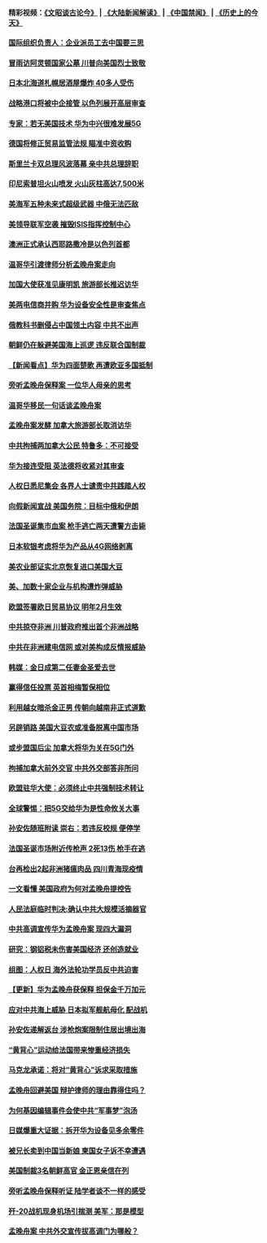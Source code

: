 #### 精彩视频：[《文昭谈古论今》](https://github.com/gfw-breaker/wenzhao/blob/master/README.md?t=12170631) | [《大陆新闻解读》](https://github.com/gfw-breaker/ntdtv-comedy/blob/master/README.md?t=12170631) | [《中国禁闻》](https://github.com/gfw-breaker/ntdtv-news/blob/master/README.md?t=12170631) | [《历史上的今天》](https://github.com/gfw-breaker/today-in-history/blob/master/README.md?t=12170631) 

#### [国际组织负责人：企业派员工去中国要三思](../pages/nsc418/n10914918.md?t=12170631) 

#### [冒雨访阿灵顿国家公墓 川普向美国烈士致敬](../pages/nsc418/n10914684.md?t=12170631) 

#### [日本北海道札幌居酒屋爆炸 40多人受伤](../pages/nsc418/n10914726.md?t=12170631) 

#### [战略港口将被中企接管 以色列展开高层审查](../pages/nsc418/n10914656.md?t=12170631) 

#### [专家：若无美国技术 华为中兴很难发展5G](../pages/nsc418/n10913393.md?t=12170631) 

#### [德国将修正贸易监管法规 瞄准中资收购](../pages/nsc418/n10914486.md?t=12170631) 

#### [斯里兰卡双总理风波落幕 亲中共总理辞职](../pages/nsc418/n10914382.md?t=12170631) 

#### [印尼索普坦火山喷发 火山灰柱高达7,500米](../pages/nsc418/n10914220.md?t=12170631) 

#### [美海军五种未来式超级武器 中俄无法匹敌](../pages/nsc418/n10913021.md?t=12170631) 

#### [美领导联军空袭 摧毁ISIS指挥控制中心](../pages/nsc418/n10913380.md?t=12170631) 

#### [澳洲正式承认西耶路撒冷是以色列首都](../pages/nsc418/n10913314.md?t=12170631) 

#### [温哥华引渡律师分析孟晚舟案走向](../pages/nsc418/n10911970.md?t=12170631) 

#### [加国大使获准见康明凯 旅游部长推迟访华](../pages/nsc418/n10912174.md?t=12170631) 

#### [美两电信商并购 华为设备安全性是审查焦点](../pages/nsc418/n10911931.md?t=12170631) 

#### [俄教科书删侵占中国领土内容 中共不出声](../pages/nsc418/n10911833.md?t=12170631) 

#### [朝鲜仍在躲避美国海上巡逻 违反联合国制裁](../pages/nsc418/n10911824.md?t=12170631) 

#### [【新闻看点】华为四面楚歌 再遭欧亚多国抵制](../pages/nsc418/n10911314.md?t=12170631) 

#### [旁听孟晚舟保释案 一位华人母亲的思考](../pages/nsc418/n10911766.md?t=12170631) 

#### [温哥华移民一句话谈孟晚舟案](../pages/nsc418/n10911793.md?t=12170631) 

#### [孟晚舟案发酵 加拿大旅游部长取消访华](../pages/nsc418/n10911719.md?t=12170631) 

#### [中共拘捕两加拿大公民 特鲁多：不可接受](../pages/nsc418/n10911648.md?t=12170631) 

#### [华为接连受阻 英法德将收紧对其审查](../pages/nsc418/n10911004.md?t=12170631) 

#### [人权日悉尼集会 各界人士谴责中共践踏人权](../pages/nsc418/n10910874.md?t=12170631) 

#### [向假新闻宣战 美国务院：目标中俄和伊朗](../pages/nsc418/n10909483.md?t=12170631) 

#### [法国圣诞集市血案 枪手逃亡两天遭警方击毙](../pages/nsc418/n10909711.md?t=12170631) 

#### [日本软银考虑将华为产品从4G网络剥离](../pages/nsc418/n10909502.md?t=12170631) 

#### [美农业部证实北京恢复进口美国大豆](../pages/nsc418/n10909553.md?t=12170631) 

#### [美、加数十家企业与机构遭炸弹威胁](../pages/nsc418/n10909561.md?t=12170631) 

#### [欧盟签署欧日贸易协议  明年2月生效](../pages/nsc418/n10909022.md?t=12170631) 

#### [中共掠夺非洲 川普政府推出首个非洲战略](../pages/nsc418/n10909107.md?t=12170631) 

#### [中共在非洲建电信网 或对美构成反情报威胁](../pages/nsc418/n10908572.md?t=12170631) 

#### [韩媒：金日成第二任妻金圣爱去世](../pages/nsc418/n10907348.md?t=12170631) 

#### [赢得信任投票 英首相梅暂保相位](../pages/nsc418/n10907229.md?t=12170631) 

#### [利用越女暗杀金正男 传朝向越南非正式道歉](../pages/nsc418/n10907137.md?t=12170631) 

#### [另辟销路 美国大豆农或准备脱离中国市场](../pages/nsc418/n10906755.md?t=12170631) 

#### [或步盟国后尘 加拿大将华为关在5G门外](../pages/nsc418/n10906948.md?t=12170631) 

#### [拘捕加拿大前外交官 中共外交部答非所问](../pages/nsc418/n10906805.md?t=12170631) 

#### [欧盟驻华大使：必须终止中共强制技术转让](../pages/nsc418/n10906425.md?t=12170631) 

#### [全球警惕：把5G交给华为是性命攸关大事](../pages/nsc418/n10906129.md?t=12170631) 

#### [孙安佐随班附读 崇右：若违反校规 便停学](../pages/nsc418/n10906519.md?t=12170631) 

#### [法国圣诞市场附近传枪声 2死13伤 枪手在逃](../pages/nsc418/n10906474.md?t=12170631) 

#### [台再检出2起非洲猪瘟肉品 四川青海现疫情](../pages/nsc418/n10905719.md?t=12170631) 

#### [一文看懂 美国政府为何对孟晚舟提控告](../pages/nsc418/n10904250.md?t=12170631) 

#### [人民法庭临时判决:确认中共大规模活摘器官](../pages/nsc418/n10905079.md?t=12170631) 

#### [中共高调宣传华为孟晚舟案 现四大漏洞](../pages/nsc418/n10904788.md?t=12170631) 

#### [研究：钢铝税未伤害美国经济 还创造就业](../pages/nsc418/n10904853.md?t=12170631) 

#### [组图：人权日 海外法轮功学员反中共迫害](../pages/nsc418/n10903703.md?t=12170631) 

#### [【更新】华为孟晚舟获保释 担保金千万加元](../pages/nsc418/n10904401.md?t=12170631) 

#### [应对中共海上威胁 日本拟军舰航母化 配战机](../pages/nsc418/n10904429.md?t=12170631) 

#### [孙安佐递解返台 涉枪炮案限制住居出境出海](../pages/nsc418/n10904508.md?t=12170631) 

#### [“黄背心”运动给法国带来惨重经济损失](../pages/nsc418/n10904100.md?t=12170631) 

#### [马克龙承诺：将对“黄背心”诉求采取措施](../pages/nsc418/n10904057.md?t=12170631) 

#### [孟晚舟回避美国 辩护律师的理由靠得住吗？](../pages/nsc418/n10903337.md?t=12170631) 

#### [为何基因编辑事件会使中共“军事梦”泡汤](../pages/nsc418/n10901955.md?t=12170631) 

#### [日媒爆重大证据：拆开华为设备见多余零件](../pages/nsc418/n10903419.md?t=12170631) 

#### [被兄长卖到中国当新娘 柬国女子诉不幸遭遇](../pages/nsc418/n10903571.md?t=12170631) 

#### [美国制裁3名朝鲜高官 金正恩亲信在列](../pages/nsc418/n10903139.md?t=12170631) 

#### [旁听孟晚舟保释听证 陆学者谈不一样的感受](../pages/nsc418/n10903199.md?t=12170631) 

#### [歼-20战机现身机场引揣测 美军：那是模型](../pages/nsc418/n10903152.md?t=12170631) 

#### [孟晚舟案 中共外交宣传拔高调门为哪般？](../pages/nsc418/n10902536.md?t=12170631) 

